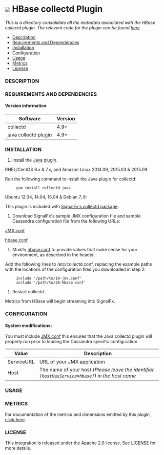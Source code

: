 # ![](https://github.com/signalfx/integrations/blob/master/collectd-hbase/img/integrations_hbase.png) HBase collectd Plugin

 _This is a directory consolidate all the metadata associated with the HBase collectd plugin. The relevant code for the plugin can be found [here](https://github.com/signalfx/collectd/blob/master/src/java.c)_

- [Description](#description)
- [Requirements and Dependencies](#requirements-and-dependencies)
- [Installation](#installation)
- [Configuration](#configuration)
- [Usage](#usage)
- [Metrics](#metrics)
- [License](#license)

### DESCRIPTION


### REQUIREMENTS AND DEPENDENCIES

#### Version information

| Software  | Version        |
|-----------|----------------|
| collectd  |  4.9+  |
| java collectd plugin | 4.9+ |

### INSTALLATION

1. Install the [Java plugin](https://collectd.org/wiki/index.php/Plugin:GenericJMX).

 RHEL/CentOS 6.x & 7.x, and Amazon Linux 2014.09, 2015.03 & 2015.09

 Run the following command to install the Java plugin for collectd:

         yum install collectd-java

 Ubuntu 12.04, 14.04, 15.04 & Debian 7, 8:

 This plugin is included with [SignalFx's collectd package](https://github.com/signalfx/integrations/tree/master/collectd).

1. Download SignalFx's sample JMX configuration file and sample Cassandra configuration file from the following URLs:

 [JMX.conf](https://github.com/signalfx/integrations/blob/master/collectd-java/10-jmx.conf)

 [hbase.conf](https://github.com/signalfx/integrations/blob/master/collectd-hbase/20-hbase.conf)

1. Modify [hbase.conf](https://github.com/signalfx/integrations/blob/master/collectd-hbase/20-hbase.conf) to provide values that make sense for your environment, as described in the header.

 Add the following lines to /etc/collectd.conf, replacing the example paths with the locations of the configuration files you downloaded in step 2:

         include '/path/to/10-jmx.conf'
         include '/path/to/20-hbase.conf'

1. Restart collectd.

Metrics from HBase will begin streaming into SignalFx.

### CONFIGURATION

#### System modifications:



You must include [JMX.conf](https://github.com/signalfx/integrations/blob/master/collectd-java/10-jmx.conf) this ensures that the Java collectd plugin will properly run prior to loading the Cassandra specific configuration.

| Value | Description |
|-------|-------------|
| ServiceURL | URL of your JMX application|
| Host | The name of your host (_Please leave the identifier `[hostHasService=hbase]`) in the host name_|

### USAGE


### METRICS

For documentation of the metrics and dimensions emitted by this plugin, [click here](././docs).

### LICENSE

This integration is released under the Apache 2.0 license. See [LICENSE](./LICENSE) for more details.
